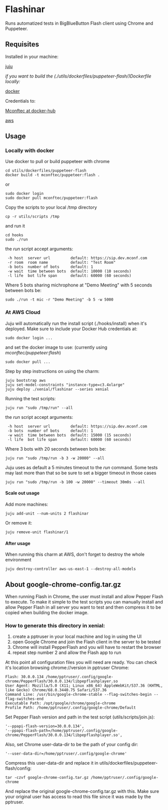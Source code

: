 # Flashinar

Runs automatized tests in BigBlueButton Flash client using Chrome and Puppeteer.

## Requisites

Installed in your machine:

[juju](https://docs.jujucharms.com/2.3/en/reference-install)

*if you want to build the (./utils/dockerfiles/puppeteer-flash/)Dockerfile locally:*

[docker](https://docs.docker.com/install/linux/docker-ce/ubuntu)

Credentials to:

[Mconftec at docker-hub](https://hub.docker.com/r/mconftec)

[aws](https://docs.jujucharms.com/2.3/en/help-aws)

## Usage

### Locally with docker

Use docker to pull or build puppeteer with chrome
```shell
cd utils/dockerfiles/puppeteer-flash
docker build -t mconftec/puppeteer:flash .
```
or
```shell
sudo docker login
sudo docker pull mconftec/puppeteer:flash
```
Copy the scripts to your local /tmp directory
```shell
cp -r utils/scripts /tmp
```
and run it
```shell
cd hooks
sudo ./run
```
the *run* script accept arguments:
```
 -h host  server url         default: https://sip.dev.mconf.com
 -r room  room name          default: "Test Room"
 -b bots  number of bots     default: 1
 -w wait  time between bots  default: 10000 (10 seconds)
 -l life  bot life span      default: 60000 (60 seconds)
```
Where 5 bots sharing michrophone at "Demo Meeting" with 5 seconds between bots be:
```shell
sudo ./run -t mic -r "Demo Meeting" -b 5 -w 5000
```

### At AWS Cloud

Juju will automatically run the install script (./hooks/install) when it's
deployed. Make sure to include your Docker Hub credentials at:
```shell
sudo docker login ...
```
and set the docker image to use: (currently using *mconftec/puppeteer:flash*)
```shell
sudo docker pull ...
```
Step by step instructions on using the charm:
```shell
juju bootstrap aws
juju set-model-constraints "instance-type=c3.4xlarge"
juju deploy ./xenial/flashinar --series xenial
```
Running the test scripts:
```shell
juju run "sudo /tmp/run" --all
```
the *run* script accept arguments:
```
 -h host  server url         default: https://sip.dev.mconf.com
 -b bots  number of bots     default: 1
 -w wait  time between bots  default: 15000 (15 seconds)
 -l life  bot life span      default: 60000 (60 seconds)
```
Where 3 bots with 20 seconds between bots be:
```shell
juju run "sudo /tmp/run -b 3 -w 20000" --all
```
Juju uses as default a 5 minutes timeout to the _run_ command. Some tests may
last more than that so be sure to set a bigger timeout in those cases
```shell
juju run "sudo /tmp/run -b 100 -w 20000" --timeout 30m0s --all
```

#### Scale out usage

Add more machines:
```shell
juju add-unit --num-units 2 flashinar
```
Or remove it:
```shell
juju remove-unit flashinar/1
```

#### After usage

When running this charm at AWS, don't forget to destroy the whole environment
```shell
juju destroy-controller aws-us-east-1 --destroy-all-models
```

## About google-chrome-config.tar.gz

When running Flash in Chrome, the user must install and allow Pepper Flash to execute.
To make it simple to the test scripts you can manually install and allow Pepper Flash
in all server you want to test and then compress it to be copied when building the docker image.

### How to generate this directory in xenial:

  1. create a pptruser in your local machine and log in using the UI
  2. open Google Chrome and join the Flash client in the server to be tested
  3. Chrome will install PepperFlash and you will have to restart the browser
  4. repeat step number 2 and allow the Flash app to run

At this point all configuration files you will need are ready.
You can check it's location browsing chrome://version in pptruser Chrome:
```
Flash: 30.0.0.134 /home/pptruser/.config/google-chrome/PepperFlash/30.0.0.134/libpepflashplayer.so
User Agent: Mozilla/5.0 (X11; Linux x86_64) AppleWebKit/537.36 (KHTML, like Gecko) Chrome/68.0.3440.75 Safari/537.36
Command Line: /usr/bin/google-chrome-stable --flag-switches-begin --flag-switches-end
Executable Path: /opt/google/chrome/google-chrome
Profile Path: /home/pptruser/.config/google-chrome/Default
```
Set Pepper Flash version and path in the test script (utils/scripts/join.js):
```
'--ppapi-flash-version=30.0.0.134',
'--ppapi-flash-path=/home/pptruser/.config/google-chrome/PepperFlash/30.0.0.134/libpepflashplayer.so',
```
Also, set Chrome user-data-dir to be the path of your config dir:
```
'--user-data-dir=/home/pptruser/.config/google-chrome'
```
Compress this user-data-dir and replace it in utils/dockerfiles/puppeteer-flash/config:
```shell
tar -czvf google-chrome-config.tar.gz /home/pptruser/.config/google-chrome
```
And replace the original google-chrome-config.tar.gz with this.
Make sure your original user has access to read this file since it was made by the pptruser.
